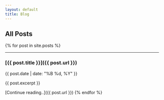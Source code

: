 ```yaml
---
layout: default
title: Blog
---
```

## All Posts

{% for post in site.posts %}

---
### [{{ post.title }}]({{ post.url }})
{{ post.date | date: "%B %d, %Y" }}

{{ post.excerpt }}

[Continue reading..]({{ post.url }})
{% endfor %}
